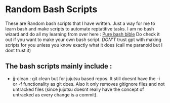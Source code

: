 # Random Bash Scripts 

These are Random bash scripts that I have written. Just a way for me to learn bash and make scripts to automate reptatitive tasks. I am no 
bash wizard and do all my learning from over here :
[Pure bash bible](https://github.com/dylanaraps/pure-bash-bible)
Do check it out if you want to make your own bash script. *DON'T* trust gpt with making scripts for you unless you know exactly what it does 
(call me paranoid but I dont trust it)

## The bash scripts mainly include :
- jj-clean :
    git clean but for jujutsu based repos. It still doesnt have the -i or -f functionality as git does. Also it only removes gitignore files and not untracked files (since jujutsu doesnt really have the concept of untracked as every change is a commit).

